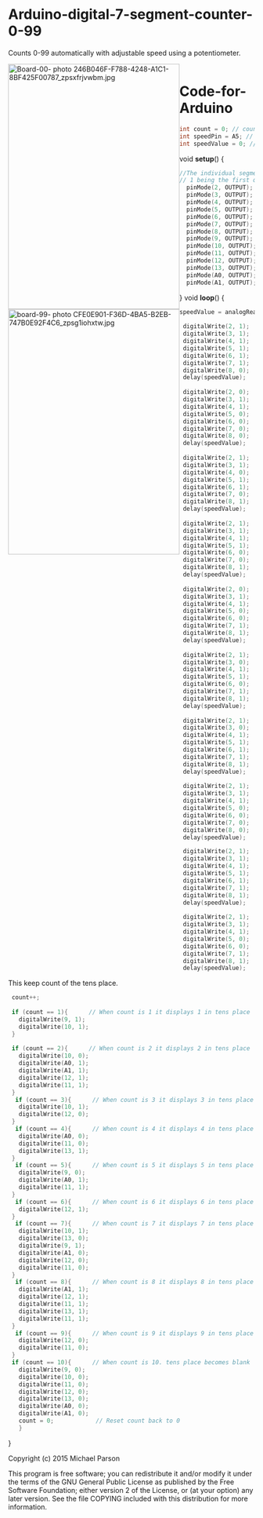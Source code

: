 # Arduino-digital-7-segment-counter-0-99
Counts 0-99 automatically with adjustable speed using a potentiometer. 

<div style="float: right;" a href="http://s76.photobucket.com/user/mpgoat/media/246B046F-F788-4248-A1C1-8BF425F00787_zpsxfrjvwbm.jpg.html" target="_blank"><img HEIGHT="500" WIDTH="350" src="http://i76.photobucket.com/albums/j8/mpgoat/246B046F-F788-4248-A1C1-8BF425F00787_zpsxfrjvwbm.jpg" border="0" alt="Board-00- photo 246B046F-F788-4248-A1C1-8BF425F00787_zpsxfrjvwbm.jpg" style="float:left;" alt="" /></a> <img HEIGHT="500" WIDTH="350" src="http://i76.photobucket.com/albums/j8/mpgoat/CFE0E901-F36D-4BA5-B2EB-747B0E92F4C6_zpsg1iohxtw.jpg" border="0" alt="board-99- photo CFE0E901-F36D-4BA5-B2EB-747B0E92F4C6_zpsg1iohxtw.jpg" style="float:left;" alt="" /></a>

# Code-for-Arduino
```c
int count = 0; // counter
int speedPin = A5; // potentiometer 
int speedValue = 0; // 
```
void **setup**() {
```c
//The individual segments of a 2 digit seven-segment display.
// 1 being the first digit 2 being the second digit
  pinMode(2, OUTPUT);  //A1
  pinMode(3, OUTPUT);  //B1
  pinMode(4, OUTPUT);  //C1
  pinMode(5, OUTPUT);  //D1
  pinMode(6, OUTPUT);  //E1
  pinMode(7, OUTPUT);  //F1
  pinMode(8, OUTPUT);  //G1
  pinMode(9, OUTPUT);  //B2
  pinMode(10, OUTPUT);  //C2
  pinMode(11, OUTPUT);  //D2
  pinMode(12, OUTPUT);  //E2
  pinMode(13, OUTPUT);  //F2
  pinMode(A0, OUTPUT);  //A2
  pinMode(A1, OUTPUT);  //G2
```
}
void **loop**() {
```c
speedValue = analogRead(speedPin); 
  
 digitalWrite(2, 1);  //-------------
 digitalWrite(3, 1);  
 digitalWrite(4, 1);  
 digitalWrite(5, 1);  //  Display 0 in ones place
 digitalWrite(6, 1);
 digitalWrite(7, 1);
 digitalWrite(8, 0);  //-------------
 delay(speedValue);
 
 digitalWrite(2, 0);  //-------------
 digitalWrite(3, 1);
 digitalWrite(4, 1);
 digitalWrite(5, 0);  //  Display 1 in ones place
 digitalWrite(6, 0);
 digitalWrite(7, 0);
 digitalWrite(8, 0);  //-------------
 delay(speedValue);
 
 digitalWrite(2, 1);  //-------------
 digitalWrite(3, 1);
 digitalWrite(4, 0);
 digitalWrite(5, 1);  //  Display 2 in ones place
 digitalWrite(6, 1);
 digitalWrite(7, 0);
 digitalWrite(8, 1);  //-------------
 delay(speedValue);
 
 digitalWrite(2, 1);  //-------------
 digitalWrite(3, 1);
 digitalWrite(4, 1);
 digitalWrite(5, 1);  //  Display 3 in ones place
 digitalWrite(6, 0);
 digitalWrite(7, 0);
 digitalWrite(8, 1);  //-------------
 delay(speedValue);
 
 digitalWrite(2, 0);  //-------------
 digitalWrite(3, 1);
 digitalWrite(4, 1);
 digitalWrite(5, 0);  //  Display 4 in ones place
 digitalWrite(6, 0);
 digitalWrite(7, 1);
 digitalWrite(8, 1);  //-------------
 delay(speedValue);
 
 digitalWrite(2, 1);  //-------------
 digitalWrite(3, 0);
 digitalWrite(4, 1);
 digitalWrite(5, 1);  //  Display 5 in ones place
 digitalWrite(6, 0);
 digitalWrite(7, 1);
 digitalWrite(8, 1);  //-------------
 delay(speedValue);
 
 digitalWrite(2, 1);  //-------------
 digitalWrite(3, 0);
 digitalWrite(4, 1);
 digitalWrite(5, 1);  //  Display 6 in ones place
 digitalWrite(6, 1);
 digitalWrite(7, 1);
 digitalWrite(8, 1);  //-------------
 delay(speedValue);
 
 digitalWrite(2, 1);  //-------------
 digitalWrite(3, 1);
 digitalWrite(4, 1);
 digitalWrite(5, 0);  //  Display 7 in ones place
 digitalWrite(6, 0);
 digitalWrite(7, 0);
 digitalWrite(8, 0);  //-------------
 delay(speedValue);

 digitalWrite(2, 1);  //-------------
 digitalWrite(3, 1);
 digitalWrite(4, 1);
 digitalWrite(5, 1);  //  Display 8 in ones place
 digitalWrite(6, 1);
 digitalWrite(7, 1);
 digitalWrite(8, 1);  //-------------
 delay(speedValue);
 
 digitalWrite(2, 1);  //-------------
 digitalWrite(3, 1);
 digitalWrite(4, 1);
 digitalWrite(5, 0);  //  Display 9 in ones place
 digitalWrite(6, 0);
 digitalWrite(7, 1);
 digitalWrite(8, 1);  //-------------
 delay(speedValue);
```
This keep count of the tens place.
```c
 count++;
 
 if (count == 1){      // When count is 1 it displays 1 in tens place
   digitalWrite(9, 1);
   digitalWrite(10, 1);
 }
 
 if (count == 2){      // When count is 2 it displays 2 in tens place
   digitalWrite(10, 0);
   digitalWrite(A0, 1);
   digitalWrite(A1, 1);
   digitalWrite(12, 1);
   digitalWrite(11, 1);
 }
  if (count == 3){      // When count is 3 it displays 3 in tens place
   digitalWrite(10, 1);
   digitalWrite(12, 0);
 }
  if (count == 4){      // When count is 4 it displays 4 in tens place
   digitalWrite(A0, 0);
   digitalWrite(11, 0);
   digitalWrite(13, 1);
 }
  if (count == 5){      // When count is 5 it displays 5 in tens place
   digitalWrite(9, 0);
   digitalWrite(A0, 1);
   digitalWrite(11, 1);
 }
  if (count == 6){      // When count is 6 it displays 6 in tens place
   digitalWrite(12, 1);
 }
  if (count == 7){      // When count is 7 it displays 7 in tens place
   digitalWrite(10, 1);
   digitalWrite(13, 0);
   digitalWrite(9, 1);
   digitalWrite(A1, 0);
   digitalWrite(12, 0);
   digitalWrite(11, 0);
 }
  if (count == 8){      // When count is 8 it displays 8 in tens place
   digitalWrite(A1, 1);
   digitalWrite(12, 1);
   digitalWrite(11, 1);
   digitalWrite(13, 1);
   digitalWrite(11, 1);
 }
  if (count == 9){      // When count is 9 it displays 9 in tens place
   digitalWrite(12, 0);
   digitalWrite(11, 0);
 }
 if (count == 10){      // When count is 10. tens place becomes blank
   digitalWrite(9, 0);
   digitalWrite(10, 0);
   digitalWrite(11, 0);
   digitalWrite(12, 0);
   digitalWrite(13, 0);
   digitalWrite(A0, 0);
   digitalWrite(A1, 0);
   count = 0;            // Reset count back to 0
   }
```
}



Copyright (c) 2015 Michael Parson

  This program is free software; you can redistribute it and/or
  modify it under the terms of the GNU General Public License as
  published by the Free Software Foundation; either version 2 of the
  License, or (at your option) any later version.  See the file
  COPYING included with this distribution for more information.

